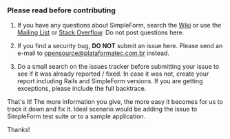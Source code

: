 ### Please read before contributing

1) If you have any questions about SimpleForm, search the [Wiki](https://github.com/plataformatec/simple_form/wiki) or use the [Mailing List](groups.google.com/group/plataformatec-simpleform) or [Stack Overflow](http://stackoverflow.com/questions/tagged/simple_form). Do not post questions here.

2) If you find a security bug, **DO NOT** submit an issue here. Please send an e-mail to [opensource@plataformatec.com.br](mailto:opensource@plataformatec.com.br) instead.

3) Do a small search on the issues tracker before submitting your issue to see if it was already reported / fixed. In case it was not, create your report including Rails and SimpleForm versions. If you are getting exceptions, please include the full backtrace.

That's it! The more information you give, the more easy it becomes for us to track it down and fix it. Ideal scenario would be adding the issue to SimpleForm test suite or to a sample application.

Thanks!

